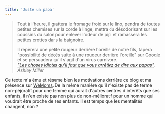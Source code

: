 ```yaml
---
title: 'Juste un papa'
---
```


> Tout à l'heure, il grattera le fromage froid sur le lino, pendra de toutes petites chemises sur la corde à linge, mettra du désodorisant sur les coussins du salon pour enlever l'odeur de pipi et ramassera les petites crottes dans la baignoire.
>
> Il repèrera une petite rougeur derrière l'oreille de notre fils, tapera "possibilité de décès suite à une rougeur derrière l'oreille" sur Google et se persuadera qu'il s'agit d'un virus carnivore.  
> <cite>["Les choses idiotes qu'il faut que vous arrêtiez de dire aux papas"](http://www.huffingtonpost.fr/rosie-devereux/les-choses-idiotes-quil-faut-que-vous-arretiez-de-dire-aux-papas_b_9236436.html), Ashley Miller</cite>

Ce texte m'a ému et résume bien les motivations derrière ce blog et ma présence sur [WeMoms](/2016/01/wemoms-app/). De la même manière qu'il n'existe pas de terme non-péjoratif pour une femme qui aurait d'autres centres d'intérêts que ses enfants, il n'en existe pas non plus de non-mélioratif pour un homme qui voudrait être proche de ses enfants. Il est temps que les mentalités changent, non ?
